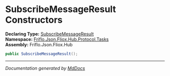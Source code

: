 ﻿<!--  
  <auto-generated>   
    The contents of this file were generated by a tool.  
    Changes to this file may be list if the file is regenerated  
  </auto-generated>   
-->

# SubscribeMessageResult Constructors

**Declaring Type:** [SubscribeMessageResult](../index.md)  
**Namespace:** [Friflo.Json.Fliox.Hub.Protocol.Tasks](../../index.md)  
**Assembly:** Friflo.Json.Fliox.Hub

```csharp
public SubscribeMessageResult();
```
___

*Documentation generated by [MdDocs](https://github.com/ap0llo/mddocs)*
